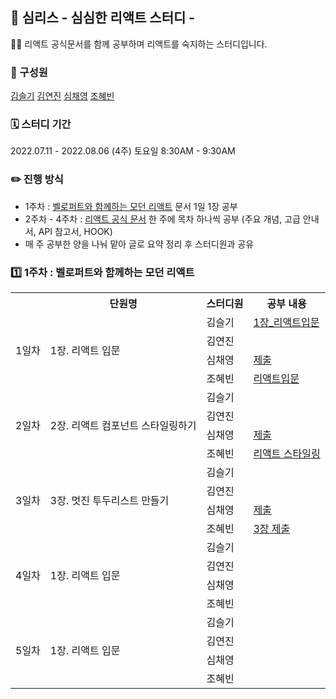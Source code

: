 ## 📝 심리스 - 심심한 리액트 스터디 -

🙋‍♀️ 리액트 공식문서를 함께 공부하며 리액트를 숙지하는 스터디입니다.

### 👥 구성원

<a href="https://github.com/sgsg9447">김슬기</a>
<a href="https://github.com/yunjink">김연진</a>
<a href="https://github.com/chaengs">심채영</a>
<a href="https://github.com/hyebinjo">조혜빈</a>

### 🗓 스터디 기간

2022.07.11 - 2022.08.06 (4주)
토요일 8:30AM - 9:30AM

### ✏️ 진행 방식

- 1주차 : <a href="https://react.vlpt.us/">벨로퍼트와 함께하는 모던 리액트</a> 문서 1일 1장 공부
- 2주차 - 4주차 : <a href="https://ko.reactjs.org/docs/getting-started.html">리액트 공식 문서</a> 한 주에 목차 하나씩 공부 (주요 개념, 고급 안내서, API 참고서, HOOK)
- 매 주 공부한 양을 나눠 맡아 글로 요약 정리 후 스터디원과 공유

### 1️⃣ 1주차 : 벨로퍼트와 함께하는 모던 리액트

<table>
    <tr>
        <th></th>
        <th>단원명</th>
        <th>스터디원</th>
        <th>공부 내용</th>
    </tr>
    <!-- 1일차 -->
    <tr>
        <td rowspan='4'>1일차</td>
        <td rowspan='4'>1장. 리액트 입문</td>
        <td>김슬기</td>
 <td class="링크여기에 제출"><a href="https://github.com/sgsg9447/FE_STUDY/tree/main/React/self-study/vlpt-gitbook-study">1장_리액트입문</a></td>
    <tr>
        <td>김연진</td>
        <td class="링크여기에 제출"></td>
    </tr>
    <tr>
        <td>심채영</td>
        <td class="링크여기에 제출"><a href="https://purple-ocarina-003.notion.site/1-bfec1be91b6b4b8794defc8c468c5270">제출</a></td>
    </tr>
    <tr>
        <td>조혜빈</td>
        <td class="링크여기에 제출"><a href="https://velog.io/@johyebin/%EB%A6%AC%EC%95%A1%ED%8A%B8-%EC%8A%A4%ED%84%B0%EB%94%94-React-%EC%9E%85%EB%AC%B8">리액트입문</a></td>
    </tr>
    <!-- 2일차 -->
    <tr>
        <td rowspan='4'>2일차</td>
        <td rowspan='4'>2장. 리액트 컴포넌트 스타일링하기</td>
        <td>김슬기</td>
        <td class="링크여기에 제출"></td>
    </tr>
    <tr>
        <td>김연진</td>
        <td class="링크여기에 제출"></td>
    </tr>
    <tr>
        <td>심채영</td>
        <td class="링크여기에 제출"><a href="https://purple-ocarina-003.notion.site/2-42e3243f425745d28998cbdd7be8390f">제출</a></td>
    </tr>
    <tr>
        <td>조혜빈</td>
        <td class="링크여기에 제출"><a href="https://velog.io/@johyebin/2%EC%9E%A5.-%EB%A6%AC%EC%95%A1%ED%8A%B8-%EC%BB%B4%ED%8F%AC%EB%84%8C%ED%8A%B8-%EC%8A%A4%ED%83%80%EC%9D%BC%EB%A7%81%ED%95%98%EA%B8%B0">리액트 스타일링</a></td>
    </tr>
    <!-- 3일차 -->
    <tr>
        <td rowspan='4'>3일차</td>
        <td rowspan='4'>3장. 멋진 투두리스트 만들기</td>
        <td>김슬기</td>
        <td class="링크여기에 제출"></td>
    </tr>
    <tr>
        <td>김연진</td>
        <td class="링크여기에 제출"></td>
    </tr>
    <tr>
        <td>심채영</td>
        <td class="링크여기에 제출"><a href="https://purple-ocarina-003.notion.site/3-d001bcc2d4ad4f8d842239c3ad4c3924">제출</a></td>
    </tr>
    <tr>
        <td>조혜빈</td>
        <td class="링크여기에 제출"><a href="https://velog.io/@johyebin/3%EC%9E%A5">3장 제출</a></td>
    </tr>
    <!-- 4일차 -->
    <tr>
        <td rowspan='4'>4일차</td>
        <td rowspan='4'>1장. 리액트 입문</td>
        <td>김슬기</td>
        <td class="링크여기에 제출"></td>
    </tr>
    <tr>
        <td>김연진</td>
        <td class="링크여기에 제출"></td>
    </tr>
    <tr>
        <td>심채영</td>
        <td class="링크여기에 제출"></td>
    </tr>
    <tr>
        <td>조혜빈</td>
        <td class="링크여기에 제출"></td>
    </tr>
    <!-- 5일차 -->
    <tr>
        <td rowspan='4'>5일차</td>
        <td rowspan='4'>1장. 리액트 입문</td>
        <td>김슬기</td>
        <td class="링크여기에 제출"></td>
    </tr>
    <tr>
        <td>김연진</td>
        <td class="링크여기에 제출"></td>
    </tr>
    <tr>
        <td>심채영</td>
        <td class="링크여기에 제출"></td>
    </tr>
    <tr>
        <td>조혜빈</td>
        <td class="링크여기에 제출"></td>
    </tr>
</table>
